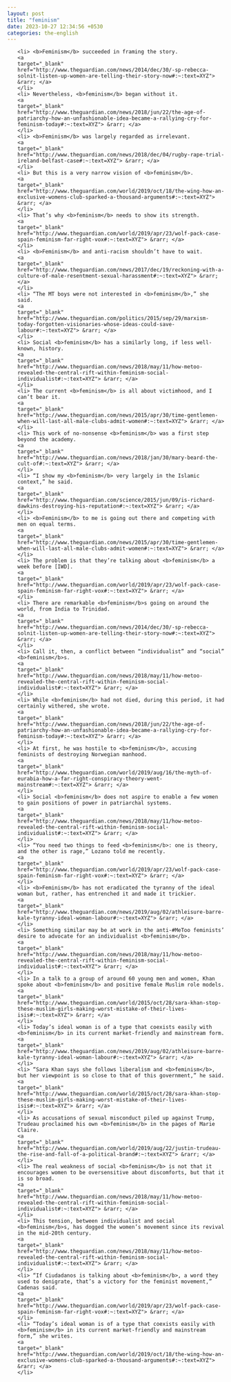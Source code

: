 ```yaml
---
layout: post
title: "feminism"
date: 2023-10-27 12:34:56 +0530
categories: the-english
---
```

<ol>

    <li> <b>Feminism</b> succeeded in framing the story.
    <a 
    target="_blank" 
    href="http://www.theguardian.com/news/2014/dec/30/-sp-rebecca-solnit-listen-up-women-are-telling-their-story-now#:~:text=XYZ"> &rarr; </a>
    </li>
    <li> Nevertheless, <b>feminism</b> began without it.
    <a 
    target="_blank" 
    href="http://www.theguardian.com/news/2018/jun/22/the-age-of-patriarchy-how-an-unfashionable-idea-became-a-rallying-cry-for-feminism-today#:~:text=XYZ"> &rarr; </a>
    </li>
    <li> <b>Feminism</b> was largely regarded as irrelevant.
    <a 
    target="_blank" 
    href="http://www.theguardian.com/news/2018/dec/04/rugby-rape-trial-ireland-belfast-case#:~:text=XYZ"> &rarr; </a>
    </li>
    <li> But this is a very narrow vision of <b>feminism</b>.
    <a 
    target="_blank" 
    href="http://www.theguardian.com/world/2019/oct/18/the-wing-how-an-exclusive-womens-club-sparked-a-thousand-arguments#:~:text=XYZ"> &rarr; </a>
    </li>
    <li> That’s why <b>feminism</b> needs to show its strength.
    <a 
    target="_blank" 
    href="http://www.theguardian.com/world/2019/apr/23/wolf-pack-case-spain-feminism-far-right-vox#:~:text=XYZ"> &rarr; </a>
    </li>
    <li> <b>Feminism</b> and anti-racism shouldn’t have to wait.
    <a 
    target="_blank" 
    href="http://www.theguardian.com/news/2017/dec/19/reckoning-with-a-culture-of-male-resentment-sexual-harassment#:~:text=XYZ"> &rarr; </a>
    </li>
    <li> “The MT boys were not interested in <b>feminism</b>,” she said.
    <a 
    target="_blank" 
    href="http://www.theguardian.com/politics/2015/sep/29/marxism-today-forgotten-visionaries-whose-ideas-could-save-labour#:~:text=XYZ"> &rarr; </a>
    </li>
    <li> Social <b>feminism</b> has a similarly long, if less well-known, history.
    <a 
    target="_blank" 
    href="http://www.theguardian.com/news/2018/may/11/how-metoo-revealed-the-central-rift-within-feminism-social-individualist#:~:text=XYZ"> &rarr; </a>
    </li>
    <li> The current <b>feminism</b> is all about victimhood, and I can’t bear it.
    <a 
    target="_blank" 
    href="http://www.theguardian.com/news/2015/apr/30/time-gentlemen-when-will-last-all-male-clubs-admit-women#:~:text=XYZ"> &rarr; </a>
    </li>
    <li> This work of no-nonsense <b>feminism</b> was a first step beyond the academy.
    <a 
    target="_blank" 
    href="http://www.theguardian.com/news/2018/jan/30/mary-beard-the-cult-of#:~:text=XYZ"> &rarr; </a>
    </li>
    <li> “I show my <b>feminism</b> very largely in the Islamic context,” he said.
    <a 
    target="_blank" 
    href="http://www.theguardian.com/science/2015/jun/09/is-richard-dawkins-destroying-his-reputation#:~:text=XYZ"> &rarr; </a>
    </li>
    <li> <b>Feminism</b> to me is going out there and competing with men on equal terms.
    <a 
    target="_blank" 
    href="http://www.theguardian.com/news/2015/apr/30/time-gentlemen-when-will-last-all-male-clubs-admit-women#:~:text=XYZ"> &rarr; </a>
    </li>
    <li> The problem is that they’re talking about <b>feminism</b> a week before [IWD].
    <a 
    target="_blank" 
    href="http://www.theguardian.com/world/2019/apr/23/wolf-pack-case-spain-feminism-far-right-vox#:~:text=XYZ"> &rarr; </a>
    </li>
    <li> There are remarkable <b>feminism</b>s going on around the world, from India to Trinidad.
    <a 
    target="_blank" 
    href="http://www.theguardian.com/news/2014/dec/30/-sp-rebecca-solnit-listen-up-women-are-telling-their-story-now#:~:text=XYZ"> &rarr; </a>
    </li>
    <li> Call it, then, a conflict between “individualist” and “social” <b>feminism</b>s.
    <a 
    target="_blank" 
    href="http://www.theguardian.com/news/2018/may/11/how-metoo-revealed-the-central-rift-within-feminism-social-individualist#:~:text=XYZ"> &rarr; </a>
    </li>
    <li> While <b>feminism</b> had not died, during this period, it had certainly withered, she wrote.
    <a 
    target="_blank" 
    href="http://www.theguardian.com/news/2018/jun/22/the-age-of-patriarchy-how-an-unfashionable-idea-became-a-rallying-cry-for-feminism-today#:~:text=XYZ"> &rarr; </a>
    </li>
    <li> At first, he was hostile to <b>feminism</b>, accusing feminists of destroying Norwegian manhood.
    <a 
    target="_blank" 
    href="http://www.theguardian.com/world/2019/aug/16/the-myth-of-eurabia-how-a-far-right-conspiracy-theory-went-mainstream#:~:text=XYZ"> &rarr; </a>
    </li>
    <li> Social <b>feminism</b> does not aspire to enable a few women to gain positions of power in patriarchal systems.
    <a 
    target="_blank" 
    href="http://www.theguardian.com/news/2018/may/11/how-metoo-revealed-the-central-rift-within-feminism-social-individualist#:~:text=XYZ"> &rarr; </a>
    </li>
    <li> “You need two things to feed <b>feminism</b>: one is theory, and the other is rage,” Lozano told me recently.
    <a 
    target="_blank" 
    href="http://www.theguardian.com/world/2019/apr/23/wolf-pack-case-spain-feminism-far-right-vox#:~:text=XYZ"> &rarr; </a>
    </li>
    <li> <b>Feminism</b> has not eradicated the tyranny of the ideal woman but, rather, has entrenched it and made it trickier.
    <a 
    target="_blank" 
    href="http://www.theguardian.com/news/2019/aug/02/athleisure-barre-kale-tyranny-ideal-woman-labour#:~:text=XYZ"> &rarr; </a>
    </li>
    <li> Something similar may be at work in the anti-#MeToo feminists’ desire to advocate for an individualist <b>feminism</b>.
    <a 
    target="_blank" 
    href="http://www.theguardian.com/news/2018/may/11/how-metoo-revealed-the-central-rift-within-feminism-social-individualist#:~:text=XYZ"> &rarr; </a>
    </li>
    <li> In a talk to a group of around 60 young men and women, Khan spoke about <b>feminism</b> and positive female Muslim role models.
    <a 
    target="_blank" 
    href="http://www.theguardian.com/world/2015/oct/28/sara-khan-stop-these-muslim-girls-making-worst-mistake-of-their-lives-isis#:~:text=XYZ"> &rarr; </a>
    </li>
    <li> Today’s ideal woman is of a type that coexists easily with <b>feminism</b> in its current market-friendly and mainstream form.
    <a 
    target="_blank" 
    href="http://www.theguardian.com/news/2019/aug/02/athleisure-barre-kale-tyranny-ideal-woman-labour#:~:text=XYZ"> &rarr; </a>
    </li>
    <li> “Sara Khan says she follows liberalism and <b>feminism</b>, but her viewpoint is so close to that of this government,” he said.
    <a 
    target="_blank" 
    href="http://www.theguardian.com/world/2015/oct/28/sara-khan-stop-these-muslim-girls-making-worst-mistake-of-their-lives-isis#:~:text=XYZ"> &rarr; </a>
    </li>
    <li> As accusations of sexual misconduct piled up against Trump, Trudeau proclaimed his own <b>feminism</b> in the pages of Marie Claire.
    <a 
    target="_blank" 
    href="http://www.theguardian.com/world/2019/aug/22/justin-trudeau-the-rise-and-fall-of-a-political-brand#:~:text=XYZ"> &rarr; </a>
    </li>
    <li> The real weakness of social <b>feminism</b> is not that it encourages women to be oversensitive about discomforts, but that it is so broad.
    <a 
    target="_blank" 
    href="http://www.theguardian.com/news/2018/may/11/how-metoo-revealed-the-central-rift-within-feminism-social-individualist#:~:text=XYZ"> &rarr; </a>
    </li>
    <li> This tension, between individualist and social <b>feminism</b>s, has dogged the women’s movement since its revival in the mid-20th century.
    <a 
    target="_blank" 
    href="http://www.theguardian.com/news/2018/may/11/how-metoo-revealed-the-central-rift-within-feminism-social-individualist#:~:text=XYZ"> &rarr; </a>
    </li>
    <li> “If Ciudadanos is talking about <b>feminism</b>, a word they used to denigrate, that’s a victory for the feminist movement,” Cadenas said.
    <a 
    target="_blank" 
    href="http://www.theguardian.com/world/2019/apr/23/wolf-pack-case-spain-feminism-far-right-vox#:~:text=XYZ"> &rarr; </a>
    </li>
    <li> “Today’s ideal woman is of a type that coexists easily with <b>feminism</b> in its current market-friendly and mainstream form,” she writes.
    <a 
    target="_blank" 
    href="http://www.theguardian.com/world/2019/oct/18/the-wing-how-an-exclusive-womens-club-sparked-a-thousand-arguments#:~:text=XYZ"> &rarr; </a>
    </li>